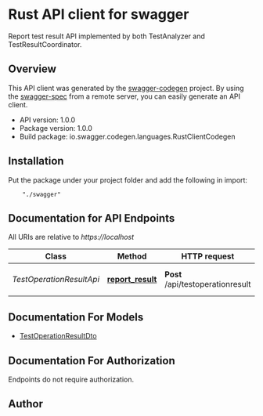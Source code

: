 # Rust API client for swagger

Report test result API implemented by both TestAnalyzer and TestResultCoordinator.

## Overview
This API client was generated by the [swagger-codegen](https://github.com/swagger-api/swagger-codegen) project.  By using the [swagger-spec](https://github.com/swagger-api/swagger-spec) from a remote server, you can easily generate an API client.

- API version: 1.0.0
- Package version: 1.0.0
- Build package: io.swagger.codegen.languages.RustClientCodegen

## Installation
Put the package under your project folder and add the following in import:
```
    "./swagger"
```

## Documentation for API Endpoints

All URIs are relative to *https://localhost*

Class | Method | HTTP request | Description
------------ | ------------- | ------------- | -------------
*TestOperationResultApi* | [**report_result**](docs/TestOperationResultApi.md#report_result) | **Post** /api/testoperationresult | Report test operation result


## Documentation For Models

 - [TestOperationResultDto](docs/TestOperationResultDto.md)


## Documentation For Authorization
 Endpoints do not require authorization.


## Author



